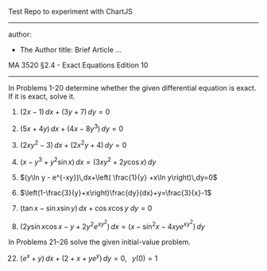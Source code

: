 Test Repo to experiment with ChartJS


---
author:
- The Author
title: Brief Article
...

MA 3520 §2.4 - Exact Equations Edition 10

------------------------------------------------------------------------

In Problems 1-20 determine whether the given differential equation is
exact. If it is exact, solve it.

1.  $(2x-1)\,dx+(3y+7)\,dy=0$

2.  $(5x+4y)\,dx+(4x-8y^3)\,dy=0$

3.  $(2xy^2-3)\,dx+(2x^2y+4)\,dy=0$

4.  $(x-y^3+y^2\sin x)\,dx=(3xy^2+2y\cos x)\,dy$

5.  $(y\ln y - e^{-xy})\,dx+\left( \frac{1}{y} +x\ln y\right)\,dy=0$

6.  $\left(1-\frac{3}{y}+x\right)\frac{dy}{dx}+y=\frac{3}{x}-1$

7.  $(\tan x - \sin x \sin y)\,dx+\cos x\cos y\;dy=0$

8.  $(2y\sin x \cos x-y+2y^2e^{xy^2})\,dx=(x-\sin^2 x-4xye^{xy^2})\,dy$

In Problems 21–26 solve the given initial-value problem.

22. $(e^x+y)\,dx+(2+x+ye^y)\,dy=0,\;\;\;y(0)=1$
